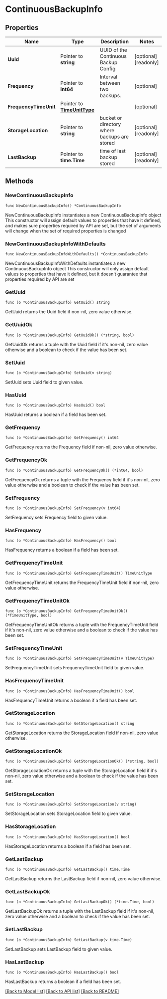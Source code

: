 # ContinuousBackupInfo

## Properties

Name | Type | Description | Notes
------------ | ------------- | ------------- | -------------
**Uuid** | Pointer to **string** | UUID of the Continuous Backup Config | [optional] [readonly] 
**Frequency** | Pointer to **int64** | Interval between two backups. | [optional] 
**FrequencyTimeUnit** | Pointer to [**TimeUnitType**](TimeUnitType.md) |  | [optional] 
**StorageLocation** | Pointer to **string** | bucket or directory where backups are stored | [optional] [readonly] 
**LastBackup** | Pointer to **time.Time** | time of last backup stored | [optional] [readonly] 

## Methods

### NewContinuousBackupInfo

`func NewContinuousBackupInfo() *ContinuousBackupInfo`

NewContinuousBackupInfo instantiates a new ContinuousBackupInfo object
This constructor will assign default values to properties that have it defined,
and makes sure properties required by API are set, but the set of arguments
will change when the set of required properties is changed

### NewContinuousBackupInfoWithDefaults

`func NewContinuousBackupInfoWithDefaults() *ContinuousBackupInfo`

NewContinuousBackupInfoWithDefaults instantiates a new ContinuousBackupInfo object
This constructor will only assign default values to properties that have it defined,
but it doesn't guarantee that properties required by API are set

### GetUuid

`func (o *ContinuousBackupInfo) GetUuid() string`

GetUuid returns the Uuid field if non-nil, zero value otherwise.

### GetUuidOk

`func (o *ContinuousBackupInfo) GetUuidOk() (*string, bool)`

GetUuidOk returns a tuple with the Uuid field if it's non-nil, zero value otherwise
and a boolean to check if the value has been set.

### SetUuid

`func (o *ContinuousBackupInfo) SetUuid(v string)`

SetUuid sets Uuid field to given value.

### HasUuid

`func (o *ContinuousBackupInfo) HasUuid() bool`

HasUuid returns a boolean if a field has been set.

### GetFrequency

`func (o *ContinuousBackupInfo) GetFrequency() int64`

GetFrequency returns the Frequency field if non-nil, zero value otherwise.

### GetFrequencyOk

`func (o *ContinuousBackupInfo) GetFrequencyOk() (*int64, bool)`

GetFrequencyOk returns a tuple with the Frequency field if it's non-nil, zero value otherwise
and a boolean to check if the value has been set.

### SetFrequency

`func (o *ContinuousBackupInfo) SetFrequency(v int64)`

SetFrequency sets Frequency field to given value.

### HasFrequency

`func (o *ContinuousBackupInfo) HasFrequency() bool`

HasFrequency returns a boolean if a field has been set.

### GetFrequencyTimeUnit

`func (o *ContinuousBackupInfo) GetFrequencyTimeUnit() TimeUnitType`

GetFrequencyTimeUnit returns the FrequencyTimeUnit field if non-nil, zero value otherwise.

### GetFrequencyTimeUnitOk

`func (o *ContinuousBackupInfo) GetFrequencyTimeUnitOk() (*TimeUnitType, bool)`

GetFrequencyTimeUnitOk returns a tuple with the FrequencyTimeUnit field if it's non-nil, zero value otherwise
and a boolean to check if the value has been set.

### SetFrequencyTimeUnit

`func (o *ContinuousBackupInfo) SetFrequencyTimeUnit(v TimeUnitType)`

SetFrequencyTimeUnit sets FrequencyTimeUnit field to given value.

### HasFrequencyTimeUnit

`func (o *ContinuousBackupInfo) HasFrequencyTimeUnit() bool`

HasFrequencyTimeUnit returns a boolean if a field has been set.

### GetStorageLocation

`func (o *ContinuousBackupInfo) GetStorageLocation() string`

GetStorageLocation returns the StorageLocation field if non-nil, zero value otherwise.

### GetStorageLocationOk

`func (o *ContinuousBackupInfo) GetStorageLocationOk() (*string, bool)`

GetStorageLocationOk returns a tuple with the StorageLocation field if it's non-nil, zero value otherwise
and a boolean to check if the value has been set.

### SetStorageLocation

`func (o *ContinuousBackupInfo) SetStorageLocation(v string)`

SetStorageLocation sets StorageLocation field to given value.

### HasStorageLocation

`func (o *ContinuousBackupInfo) HasStorageLocation() bool`

HasStorageLocation returns a boolean if a field has been set.

### GetLastBackup

`func (o *ContinuousBackupInfo) GetLastBackup() time.Time`

GetLastBackup returns the LastBackup field if non-nil, zero value otherwise.

### GetLastBackupOk

`func (o *ContinuousBackupInfo) GetLastBackupOk() (*time.Time, bool)`

GetLastBackupOk returns a tuple with the LastBackup field if it's non-nil, zero value otherwise
and a boolean to check if the value has been set.

### SetLastBackup

`func (o *ContinuousBackupInfo) SetLastBackup(v time.Time)`

SetLastBackup sets LastBackup field to given value.

### HasLastBackup

`func (o *ContinuousBackupInfo) HasLastBackup() bool`

HasLastBackup returns a boolean if a field has been set.


[[Back to Model list]](../README.md#documentation-for-models) [[Back to API list]](../README.md#documentation-for-api-endpoints) [[Back to README]](../README.md)


